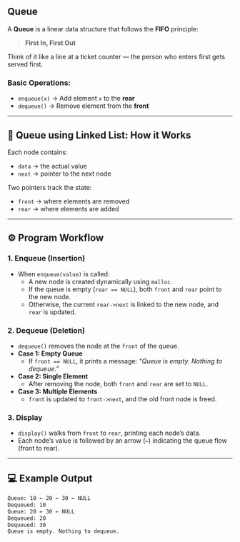 ## Queue

A **Queue** is a linear data structure that follows the **FIFO** principle:

> **First In, First Out**

Think of it like a line at a ticket counter — the person who enters first gets served first.

### Basic Operations:

- `enqueue(x)` → Add element `x` to the **rear**
- `dequeue()` → Remove element from the **front**

---
## 🧠 Queue using Linked List: How it Works

Each node contains:
- `data` → the actual value
- `next` → pointer to the next node

Two pointers track the state:
- `front` → where elements are removed
- `rear` → where elements are added
---
## ⚙️ Program Workflow

### 1. Enqueue (Insertion)
- When `enqueue(value)` is called:
  - A new node is created dynamically using `malloc`.
  - If the queue is empty (`rear == NULL`), both `front` and `rear` point to the new node.
  - Otherwise, the current `rear->next` is linked to the new node, and `rear` is updated.

### 2. Dequeue (Deletion)
- `dequeue()` removes the node at the `front` of the queue.
- **Case 1: Empty Queue**
  - If `front == NULL`, it prints a message: _"Queue is empty. Nothing to dequeue."_
- **Case 2: Single Element**
  - After removing the node, both `front` and `rear` are set to `NULL`.
- **Case 3: Multiple Elements**
  - `front` is updated to `front->next`, and the old front node is freed.

### 3. Display
- `display()` walks from `front` to `rear`, printing each node’s data.
- Each node’s value is followed by an arrow (`←`) indicating the queue flow (front to rear).

---

## 💻 Example Output

```bash
Queue: 10 ← 20 ← 30 ← NULL
Dequeued: 10
Queue: 20 ← 30 ← NULL
Dequeued: 20
Dequeued: 30
Queue is empty. Nothing to dequeue.
```
